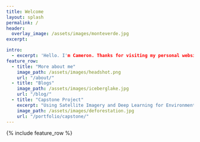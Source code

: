 ```yaml
---
title: Welcome
layout: splash
permalink: /
header:
  overlay_image: /assets/images/monteverde.jpg
excerpt: 

intro: 
  - excerpt: 'Hello. I'm Cameron. Thanks for visiting my personal website.'
feature_row:
  - title: "More about me"
    image_path: /assets/images/headshot.png
    url: "/about/"
  - title: "Blogs"
    image_path: /assets/images/iceberglake.jpg
    url: "/blog/"
  - title: "Capstone Project"
    excerpt: "Using Satellite Imagery and Deep Learning for Environmental Conservation."
    image_path: /assets/images/deforestation.jpg
    url: "/portfolio/capstone/"          
---
```


{% include feature_row %}

